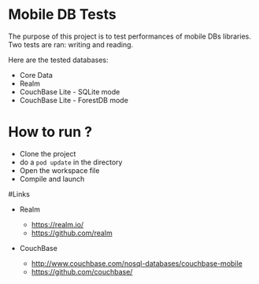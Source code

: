 # Mobile DB Tests
The purpose of this project is to test performances of mobile DBs libraries. Two tests are ran: writing and reading.

Here are the tested databases:
- Core Data
- Realm
- CouchBase Lite - SQLite mode
- CouchBase Lite - ForestDB mode

# How to run ?
- Clone the project
- do a ``pod update`` in the directory
- Open the workspace file
- Compile and launch

#Links
- Realm
	- https://realm.io/
	- https://github.com/realm

- CouchBase
	- http://www.couchbase.com/nosql-databases/couchbase-mobile
	- https://github.com/couchbase/

